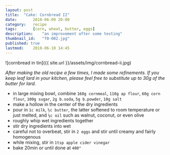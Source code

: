 ```yaml
---
layout: post
title: 	"Cake: Cornbread II"
date:		2018-06-09 20:00
category:	recipe
tags:		[corn, wheat, butter, eggs] 
description: 	"an improvement after some testing"
thumbnail_id:	"f0-002.jpg"
published: true
lastmod:	2018-06-10 14:45
---
```

![cornbread in tin]({{ site.url }}/assets/img/cornbread-ii.jpg)

_After making the old recipe a few times, I made some refinements. If you keep leaf lard in your kitchen, please feel free to substitute up to 30g of the butter for lard._

* in large mixing bowl, combine `160g cornmeal`, `110g ap flour`, `60g corn flour`, `100g sugar`, `2g b.soda`, `5g b.powder`, `10g salt`
* make a hollow in the center of the dry ingredients
* pour in `1c milk`, `½c butter`, the latter softened to room temperature or just melted, and `¼c oil` such as walnut, coconut, or even olive
* roughly whip wet ingredients together
* stir dry ingredients into wet
* careful not to overbeat, stir in `2 eggs` and stir until creamy and fairly homogenous
* while mixing, stir in `1tsp apple cider vinegar`
* bake 20min or until done at `400°`
